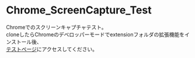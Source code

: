 # Chrome_ScreenCapture_Test
Chromeでのスクリーンキャプチャテスト。  
cloneしたらChromeのデベロッパーモードでextensionフォルダの拡張機能をインストール後、  
[テストページ](https://turbographics2000.github.io/Chrome_ScreenCapture_Test/)にアクセスしてください。
